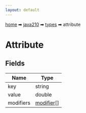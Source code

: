 ```yaml
---
layout: default
---
```


[home](/) ➡ [java210](/protocol/java210) ➡ [types](/protocol/java210/types) ➡ attribute

# Attribute

## Fields

Name | Type
---|---
key | string
value | double
modifiers | [modifier](/protocol/java210/types/modifier)[]

